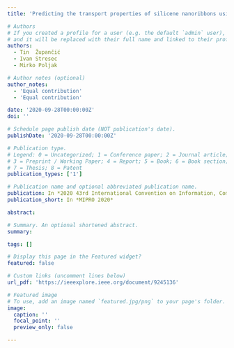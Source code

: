 ```yaml
---
title: 'Predicting the transport properties of silicene nanoribbons using a neural network'

# Authors
# If you created a profile for a user (e.g. the default `admin` user), write the username (folder name) here
# and it will be replaced with their full name and linked to their profile.
authors:
  - Tin  Župančić
  - Ivan Stresec
  - Mirko Poljak

# Author notes (optional)
author_notes:
  - 'Equal contribution'
  - 'Equal contribution'

date: '2020-09-28T00:00:00Z'
doi: ''

# Schedule page publish date (NOT publication's date).
publishDate: '2020-09-28T00:00:00Z'

# Publication type.
# Legend: 0 = Uncategorized; 1 = Conference paper; 2 = Journal article;
# 3 = Preprint / Working Paper; 4 = Report; 5 = Book; 6 = Book section;
# 7 = Thesis; 8 = Patent
publication_types: ['1']

# Publication name and optional abbreviated publication name.
publication: In *2020 43rd International Convention on Information, Communication and Electronic Technology (MIPRO)*
publication_short: In *MIPRO 2020*

abstract:

# Summary. An optional shortened abstract.
summary:

tags: []

# Display this page in the Featured widget?
featured: false

# Custom links (uncomment lines below)
url_pdf: 'https://ieeexplore.ieee.org/document/9245136'

# Featured image
# To use, add an image named `featured.jpg/png` to your page's folder.
image:
  caption: ''
  focal_point: ''
  preview_only: false

---
```

